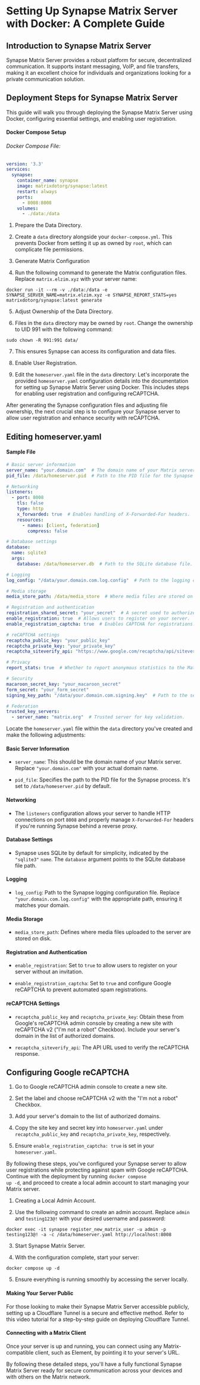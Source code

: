 # Setting Up Synapse Matrix Server with Docker: A Complete Guide

## Introduction to Synapse Matrix Server

Synapse Matrix Server provides a robust platform for secure, decentralized communication. It supports instant messaging, VoIP, and file transfers, making it an excellent choice for individuals and organizations looking for a private communication solution.

## Deployment Steps for Synapse Matrix Server

This guide will walk you through deploying the Synapse Matrix Server using Docker, configuring essential settings, and enabling user registration.

#### Docker Compose Setup

###### Docker Compose File:

```yaml
version: '3.3'
services:
  synapse:
    container_name: synapse
    image: matrixdotorg/synapse:latest
    restart: always
    ports:
      - 8008:8008
    volumes:
      - ./data:/data
```

1. Prepare the Data Directory.

2. Create a <code>data</code> directory alongside your <code>docker-compose.yml</code>. This prevents Docker from setting it up as owned by <code>root</code>, which can complicate file permissions.

3. Generate Matrix Configuration

4. Run the following command to generate the Matrix configuration files. Replace <code>matrix.elzim.xyz</code> with your server name:

```commandline
docker run -it --rm -v ./data:/data -e SYNAPSE_SERVER_NAME=matrix.elzim.xyz -e SYNAPSE_REPORT_STATS=yes matrixdotorg/synapse:latest generate
```

5. Adjust Ownership of the Data Directory.

6. Files in the <code>data</code> directory may be owned by <code>root</code>. Change the ownership to UID 991 with the following command:

```commandline
sudo chown -R 991:991 data/
```

7. This ensures Synapse can access its configuration and data files.

8. Enable User Registration.

9. Edit the <code>homeserver.yaml</code> file in the <code>data</code> directory: Let's incorporate the provided <code>homeserver.yaml</code> configuration details into the documentation for setting up Synapse Matrix Server using Docker. This includes steps for enabling user registration and configuring reCAPTCHA.

After generating the Synapse configuration files and adjusting file ownership, the next crucial step is to configure your Synapse server to allow user registration and enhance security with reCAPTCHA.

## Editing homeserver.yaml

#### Sample File

```yaml
# Basic server information
server_name: "your.domain.com"  # The domain name of your Matrix server.
pid_file: /data/homeserver.pid  # Path to the PID file for the Synapse process.

# Networking
listeners:
  - port: 8008
    tls: false
    type: http
    x_forwarded: true  # Enables handling of X-Forwarded-For headers.
    resources:
      - names: [client, federation]
        compress: false

# Database settings
database:
  name: sqlite3
  args:
    database: /data/homeserver.db  # Path to the SQLite database file.

# Logging
log_config: "/data/your.domain.com.log.config"  # Path to the logging configuration file.

# Media storage
media_store_path: /data/media_store  # Where media files are stored on the disk.

# Registration and authentication
registration_shared_secret: "your_secret"  # A secret used to authorize registration requests.
enable_registration: true  # Allows users to register on your server.
enable_registration_captcha: true  # Enables CAPTCHA for registrations.

# reCAPTCHA settings
recaptcha_public_key: "your_public_key"
recaptcha_private_key: "your_private_key"
recaptcha_siteverify_api: "https://www.google.com/recaptcha/api/siteverify"

# Privacy
report_stats: true  # Whether to report anonymous statistics to the Matrix.org project.

# Security
macaroon_secret_key: "your_macaroon_secret"
form_secret: "your_form_secret"
signing_key_path: "/data/your.domain.com.signing.key"  # Path to the server's signing key.

# Federation
trusted_key_servers:
  - server_name: "matrix.org"  # Trusted server for key validation.
```

Locate the <code>homeserver.yaml</code> file within the <code>data</code> directory you've created and make the following adjustments:

#### Basic Server Information

* <code>server_name</code>: This should be the domain name of your Matrix server. Replace <code>"your.domain.com"</code> with your actual domain name.

* <code>pid_file</code>: Specifies the path to the PID file for the Synapse process. It's set to <code>/data/homeserver.pid</code> by default.

#### Networking

* The <code>listeners</code> configuration allows your server to handle HTTP connections on port <code>8008</code> and properly manage <code>X-Forwarded-For</code> headers if you're running Synapse behind a reverse proxy.

#### Database Settings

* Synapse uses SQLite by default for simplicity, indicated by the <code>"sqlite3"</code> <code>name</code>. The <code>database</code> argument points to the SQLite database file path.

#### Logging

* <code>log_config</code>: Path to the Synapse logging configuration file. Replace <code>"your.domain.com.log.config"</code> with the appropriate path, ensuring it matches your domain.

#### Media Storage

* <code>media_store_path</code>: Defines where media files uploaded to the server are stored on disk.

#### Registration and Authentication

* <code>enable_registration</code>: Set to <code>true</code> to allow users to register on your server without an invitation.

* <code>enable_registration_captcha</code>: Set to <code>true</code> and configure Google reCAPTCHA to prevent automated spam registrations.

#### reCAPTCHA Settings

* <code>recaptcha_public_key</code> and <code>recaptcha_private_key</code>: Obtain these from Google's reCAPTCHA admin console by creating a new site with reCAPTCHA v2 ("I'm not a robot" Checkbox). Include your server's domain in the list of authorized domains.

* <code>recaptcha_siteverify_api</code>: The API URL used to verify the reCAPTCHA response.

## Configuring Google reCAPTCHA

1. Go to Google reCAPTCHA admin console to create a new site.

2. Set the label and choose reCAPTCHA v2 with the "I'm not a robot" Checkbox.

3. Add your server's domain to the list of authorized domains.

4. Copy the site key and secret key into <code>homeserver.yaml</code> under <code>recaptcha_public_key</code> and <code>recaptcha_private_key</code>, respectively.

5. Ensure <code>enable_registration_captcha: true</code> is set in your <code>homeserver.yaml</code>.

By following these steps, you've configured your Synapse server to allow user registrations while protecting against spam with Google reCAPTCHA. Continue with the deployment by running <code>docker compose up -d</code>, and proceed to create a local admin account to start managing your Matrix server.

1. Creating a Local Admin Account.

2. Use the following command to create an admin account. Replace <code>admin</code> and <code>testing123@!</code> with your desired username and password:

```commandline
docker exec -it synapse register_new_matrix_user -u admin -p testing123@! -a -c /data/homeserver.yaml http://localhost:8008
```

3. Start Synapse Matrix Server.

4. With the configuration complete, start your server:

```commandline
docker compose up -d
```

5. Ensure everything is running smoothly by accessing the server locally.

#### Making Your Server Public

For those looking to make their Synapse Matrix Server accessible publicly, setting up a Cloudflare Tunnel is a secure and effective method. Refer to this video tutorial for a step-by-step guide on deploying Cloudflare Tunnel.

#### Connecting with a Matrix Client

Once your server is up and running, you can connect using any Matrix-compatible client, such as Element, by pointing it to your server's URL.

By following these detailed steps, you'll have a fully functional Synapse Matrix Server ready for secure communication across your devices and with others on the Matrix network.